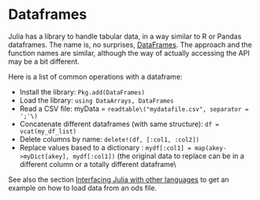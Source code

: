 # Dataframes

Julia has a library to handle tabular data, in a way similar to R or Pandas dataframes. The name is, no surprises, [DataFrames](https://github.com/JuliaStats/DataFrames.jl). The approach and the function names are similar, although the way of actually accessing the API may be a bit different.

Here is a list of common operations with a dataframe:
* Install the library: `Pkg.add(DataFrames)`
* Load the library: `using DataArrays, DataFrames`
* Read a CSV file: myData = `readtable\("mydatafile.csv", separator = ';'\)`
* Concatenate different dataframes (with same structure): `df = vcat(my_df_list)`
* Delete columns by name: `delete!(df, [:col1, :col2])`
* Replace values based to a dictionary : `mydf[:col1] = map(akey->myDict[akey], mydf[:col1])` (the original data to replace can be in a different column or a totally different dataframe\


See also the section [Interfacing Julia with other languages](interfacing-julia-with-other-languages.md) to get an example on how to load data from an ods file.

